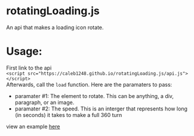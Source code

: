 # rotatingLoading.js
An api that makes a loading icon rotate.
# Usage:
First link to the api<br>
```<script src="https://caleb1248.github.io/rotatingLoading.js/api.js"></script>``` <br>
Afterwards, call the ```load``` function. Here are the paramaters to pass:

- paramater #1: The element to rotate. This can be anything, a div, paragraph, or an image.
- paramater #2: The speed. This is an interger that represents how long (in seconds) it takes to make a full 360 turn

view an example [here](https://caleb1248.github.io/rotatingLoading.js/example)
